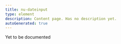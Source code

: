 ```yaml
---
title: nu-dateinput
type: element
description: Content page. Has no description yet.
autoGenerated: true
---
```


Yet to be documented